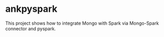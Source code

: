# ankpyspark

This project shows how to integrate Mongo with Spark via Mongo-Spark connector and pyspark. 
